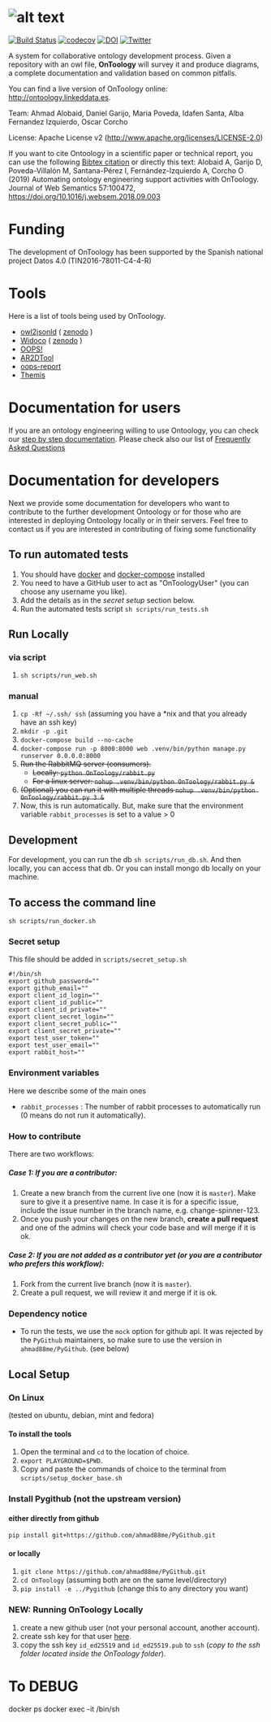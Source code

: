 # ![alt text](https://raw.githubusercontent.com/OnToology/OnToology/master/media/icons/logoprop1_readme.png "OnToology")
<!--[![Build Status](https://semaphoreci.com/api/v1/ahmad88me/ontoology/branches/master/badge.svg)](https://semaphoreci.com/ahmad88me/ontoology)
-->
<!--
[![Build Status](https://ahmad88me.semaphoreci.com/badges/OnToology.svg)](https://ahmad88me.semaphoreci.com/projects/OnToology) 
[![codecov](https://codecov.io/gh/OnToology/OnToology/branch/master/graph/badge.svg)](https://codecov.io/gh/OnToology/OnToology)
-->
[![Build Status](https://ahmad88me.semaphoreci.com/badges/OnToology/branches/master.svg)](https://ahmad88me.semaphoreci.com/projects/OnToology) 
[![codecov](https://codecov.io/gh/OnToology/OnToology/branch/master/graph/badge.svg?token=PJgHWaaa9l)](https://codecov.io/gh/OnToology/OnToology)
[![DOI](https://zenodo.org/badge/DOI/10.5281/zenodo.1317786.svg)](https://doi.org/10.5281/zenodo.1317786)
[![Twitter](https://img.shields.io/twitter/follow/OnToology.svg?style=social&label=@OnToology)](https://twitter.com/OnToology)

A system for collaborative ontology development process. Given a repository with an owl file, **OnToology** will survey it and produce diagrams, a complete documentation and validation based on common pitfalls.

You can find a live version of OnToology online: http://ontoology.linkeddata.es.

Team: Ahmad Alobaid, Daniel Garijo, Maria Poveda, Idafen Santa, Alba Fernandez Izquierdo, Oscar Corcho

License: Apache License v2 (http://www.apache.org/licenses/LICENSE-2.0)

If you want to cite Ontoology in a scientific paper or technical report, you can use the following [Bibtex citation](/media/references/ontoology.bib) or directly this text: Alobaid A, Garijo D, Poveda-Villalón M, Santana-Pérez I, Fernández-Izquierdo A, Corcho O (2019) Automating ontology engineering support activities with OnToology. Journal of Web Semantics 57:100472, https://doi.org/10.1016/j.websem.2018.09.003

# Funding
The development of OnToology has been supported by the Spanish national project Datos 4.0 (TIN2016-78011-C4-4-R)

# Tools
Here is a list of tools being used by OnToology.
* [owl2jsonld](https://github.com/stain/owl2jsonld) ( [zenodo](http://dx.doi.org/10.5281/zenodo.10565) )
* [Widoco](https://github.com/dgarijo/Widoco) ( [zenodo](https://zenodo.org/badge/latestdoi/11427075) )
* [OOPS!](http://oops.linkeddata.es)
* [AR2DTool](https://github.com/idafensp/ar2dtool)
* [oops-report](https://github.com/OnToology/oops-report)
* [Themis](https://github.com/oeg-upm/Themis)


# Documentation for users
If you are an ontology engineering willing to use Ontoology, you can check our [step by step documentation](http://ontoology.linkeddata.es/stepbystep). Please check also our list of [Frequently Asked Questions](http://ontoology.linkeddata.es/faqs)


# Documentation for developers
Next we provide some documentation for developers who want to contribute to the further development Ontoology or for those who are interested in deploying Ontoology locally or in their servers. Feel free to contact us if you are interested in contributing of fixing some functionality


## To run automated tests
1. You should have [docker](https://docs.docker.com/) and [docker-compose](https://docs.docker.com/compose/) installed
2. You need to have a GitHub user to act as "OnToologyUser" (you can choose any username you like).
3. Add the details as in the *secret setup* section below.
4. Run the automated tests script `sh scripts/run_tests.sh` 


## Run Locally
### via script
1. `sh scripts/run_web.sh`
### manual
1. `cp -Rf ~/.ssh/ ssh` (assuming you have a *nix and that you already have an ssh key)
1. `mkdir -p .git`
1. `docker-compose build --no-cache`
1. `docker-compose run -p 8000:8000 web .venv/bin/python manage.py runserver 0.0.0.0:8000`
1. ~~Run the RabbitMQ server (consumers).~~
    - ~~Locally: `python OnToology/rabbit.py`~~
    - ~~For a linux server: `nohup .venv/bin/python OnToology/rabbit.py &`~~
1. ~~(Optional) you can run it with multiple threads `nohup .venv/bin/python OnToology/rabbit.py 3 &`~~
1. Now, this is run automatically. But, make sure that the environment variable `rabbit_processes` is set to a value > 0


## Development
For development, you can run the db `sh scripts/run_db.sh`. And then locally, 
you can access that db. Or you can install mongo db locally on your machine.


## To access the command line
`sh scripts/run_docker.sh`


### Secret setup
This file should be added in `scripts/secret_setup.sh`
```
#!/bin/sh
export github_password=""
export github_email=""
export client_id_login=""
export client_id_public=""
export client_id_private=""
export client_secret_login=""
export client_secret_public=""
export client_secret_private=""
export test_user_token=""
export test_user_email=""
export rabbit_host=""
```

### Environment variables
Here we describe some of the main ones
* `rabbit_processes` : The number of rabbit processes to automatically run (0 means do not run it automatically).


### How to contribute
There are two workflows:


##### Case 1: If you are a contributor:
1. Create a new branch from the current live one (now it is `master`). Make sure to give it a presentive name. In case it is for a specific issue, include the issue number in the branch name, e.g. change-spinner-123.
2. Once you push your changes on the new branch, **create a pull request** and one of the admins will check your code base and will merge if it is ok.


##### Case 2: If you are not added as a contributor yet (or you are a contributor who prefers this workflow):
1. Fork from the current live branch (now it is `master`).
2. Create a pull request, we will review it and merge if it is ok.


### Dependency notice
* To run the tests, we use the `mock` option for github api. It was rejected by the `PyGithub` maintainers, so make sure to use
the version in `ahmad88me/PyGithub`.  (see below)


## Local Setup
### On Linux
(tested on ubuntu, debian, mint and fedora)
#### To install the tools
1. Open the terminal and `cd` to the location of choice.
2. `export PLAYGROUND=$PWD`.
3. Copy and paste the commands of choice to the terminal from `scripts/setup_docker_base.sh`


### Install Pygithub (not the upstream version)
#### either directly from github
`pip install git+https://github.com/ahmad88me/PyGithub.git`
#### or locally
1. `git clone https://github.com/ahmad88me/PyGithub.git`
1. `cd OnToology` (assuming both are on the same level/directory)
1. `pip install -e ../Pygithub` (change this to any directory you want)



### NEW: Running OnToology Locally
1. create a new github user (not your personal account, another account).
1. create ssh key for that user [here](https://docs.github.com/en/github/authenticating-to-github/connecting-to-github-with-ssh/generating-a-new-ssh-key-and-adding-it-to-the-ssh-agent#generating-a-new-ssh-key).
1. copy the ssh key `id_ed25519` and `id_ed25519.pub` to `ssh` (*copy to the ssh folder located inside the OnToology folder*).


# To DEBUG 
docker ps
docker exec -it <container name> /bin/sh 